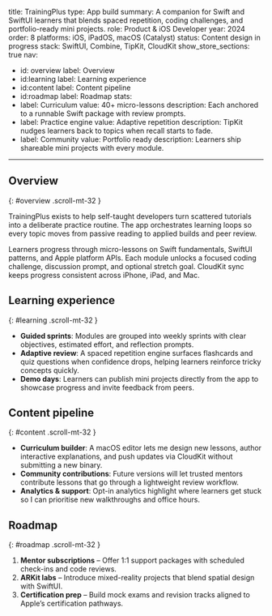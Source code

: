 title: TrainingPlus
type: App build
summary: A companion for Swift and SwiftUI learners that blends spaced repetition, coding challenges, and portfolio-ready mini projects.
role: Product & iOS Developer
year: 2024
order: 8
platforms: iOS, iPadOS, macOS (Catalyst)
status: Content design in progress
stack: SwiftUI, Combine, TipKit, CloudKit
show_store_sections: true
nav:
  - id: overview
    label: Overview
  - id:learning
    label: Learning experience
  - id:content
    label: Content pipeline
  - id:roadmap
    label: Roadmap
stats:
  - label: Curriculum
    value: 40+ micro-lessons
    description: Each anchored to a runnable Swift package with review prompts.
  - label: Practice engine
    value: Adaptive repetition
    description: TipKit nudges learners back to topics when recall starts to fade.
  - label: Community
    value: Portfolio ready
    description: Learners ship shareable mini projects with every module.
---
## Overview
{: #overview .scroll-mt-32 }

TrainingPlus exists to help self-taught developers turn scattered tutorials into a deliberate practice routine. The app orchestrates learning loops so every topic moves from passive reading to applied builds and peer review.

Learners progress through micro-lessons on Swift fundamentals, SwiftUI patterns, and Apple platform APIs. Each module unlocks a focused coding challenge, discussion prompt, and optional stretch goal. CloudKit sync keeps progress consistent across iPhone, iPad, and Mac.

## Learning experience
{: #learning .scroll-mt-32 }

- **Guided sprints**: Modules are grouped into weekly sprints with clear objectives, estimated effort, and reflection prompts.
- **Adaptive review**: A spaced repetition engine surfaces flashcards and quiz questions when confidence drops, helping learners reinforce tricky concepts quickly.
- **Demo days**: Learners can publish mini projects directly from the app to showcase progress and invite feedback from peers.

## Content pipeline
{: #content .scroll-mt-32 }

- **Curriculum builder**: A macOS editor lets me design new lessons, author interactive explanations, and push updates via CloudKit without submitting a new binary.
- **Community contributions**: Future versions will let trusted mentors contribute lessons that go through a lightweight review workflow.
- **Analytics & support**: Opt-in analytics highlight where learners get stuck so I can prioritise new walkthroughs and office hours.

## Roadmap
{: #roadmap .scroll-mt-32 }

1. **Mentor subscriptions** – Offer 1:1 support packages with scheduled check-ins and code reviews.
2. **ARKit labs** – Introduce mixed-reality projects that blend spatial design with SwiftUI.
3. **Certification prep** – Build mock exams and revision tracks aligned to Apple’s certification pathways.
